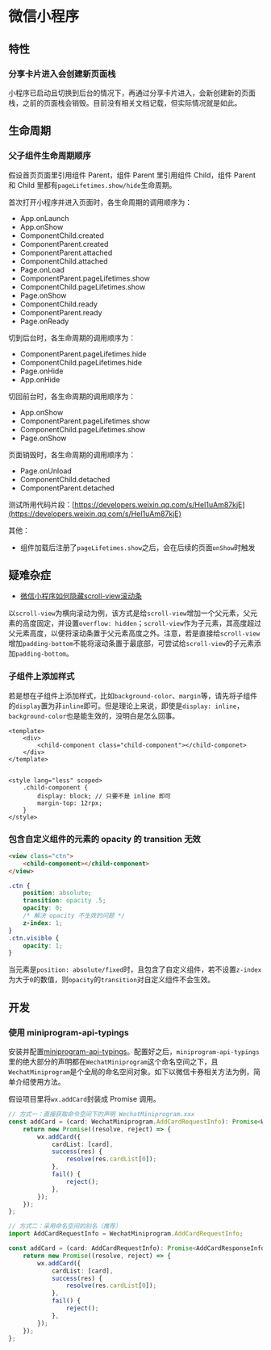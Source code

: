 # 微信小程序

## 特性

### 分享卡片进入会创建新页面栈

小程序已启动且切换到后台的情况下，再通过分享卡片进入，会新创建新的页面栈，之前的页面栈会销毁。目前没有相关文档记载，但实际情况就是如此。

## 生命周期

### 父子组件生命周期顺序

假设首页页面里引用组件 Parent，组件 Parent 里引用组件 Child，组件 Parent 和 Child 里都有`pageLifetimes.show/hide`生命周期。

首次打开小程序并进入页面时，各生命周期的调用顺序为：

- App.onLaunch
- App.onShow
- ComponentChild.created
- ComponentParent.created
- ComponentParent.attached
- ComponentChild.attached
- Page.onLoad
- ComponentParent.pageLifetimes.show
- ComponentChild.pageLifetimes.show
- Page.onShow
- ComponentChild.ready
- ComponentParent.ready
- Page.onReady

切到后台时，各生命周期的调用顺序为：

- ComponentParent.pageLifetimes.hide
- ComponentChild.pageLifetimes.hide
- Page.onHide
- App.onHide

切回前台时，各生命周期的调用顺序为：

- App.onShow
- ComponentParent.pageLifetimes.show
- ComponentChild.pageLifetimes.show
- Page.onShow

页面销毁时，各生命周期的调用顺序为：

- Page.onUnload
- ComponentChild.detached
- ComponentParent.detached

测试所用代码片段：[https://developers.weixin.qq.com/s/HeI1uAm87kjE](https://developers.weixin.qq.com/s/HeI1uAm87kjE)

其他：

- 组件加载后注册了`pageLifetimes.show`之后，会在后续的页面`onShow`时触发

## 疑难杂症

- [微信小程序如何隐藏scroll-view滚动条](https://developers.weixin.qq.com/community/develop/doc/00006473cf08f8c29da606b2d56c00)

以`scroll-view`为横向滚动为例，该方式是给`scroll-view`增加一个父元素，父元素的高度固定，并设置`overflow: hidden`；`scroll-view`作为子元素，其高度超过父元素高度，以便将滚动条置于父元素高度之外。注意，若是直接给`scroll-view`增加`padding-bottom`不能将滚动条置于最底部，可尝试给`scroll-view`的子元素添加`padding-bottom`。

### 子组件上添加样式

若是想在子组件上添加样式，比如`background-color`、`margin`等，请先将子组件的`display`置为非`inline`即可。但是理论上来说，即使是`display: inline`，`background-color`也是能生效的，没明白是怎么回事。

```vue
<template>
    <div>
        <child-component class="child-component"></child-componet>
    </div>
</template>


<style lang="less" scoped>
    .child-component {
        display: block; // 只要不是 inline 即可
        margin-top: 12rpx;
    }
</style>
```

### 包含自定义组件的元素的 opacity 的 transition 无效

```html
<view class="ctn">
    <child-component></child-component>
</view>
```

```css
.ctn {
    position: absolute;
    transition: opacity .5;
    opacity: 0;
    /* 解决 opacity 不生效的问题 */
    z-index: 1;
}
.ctn.visible {
    opacity: 1;
}
```

当元素是`position: absolute/fixed`时，且包含了自定义组件，若不设置`z-index`为大于`0`的数值，则`opacity`的`transition`对自定义组件不会生效。

## 开发

### 使用 miniprogram-api-typings

安装并配置[miniprogram-api-typings](https://github.com/wechat-miniprogram/api-typings)。配置好之后，`miniprogram-api-typings`里的绝大部分的声明都在`WechatMiniprogram`这个命名空间之下，且`WechatMiniprogram`是个全局的命名空间对象。如下以微信卡券相关方法为例，简单介绍使用方法。

假设项目里将`wx.addCard`封装成 Promise 调用。

```ts
// 方式一：直接获取命令空间下的声明 WechatMiniprogram.xxx
const addCard = (card: WechatMiniprogram.AddCardRequestInfo): Promise<WechatMiniprogram.AddCardResponseInfo> => {
    return new Promise((resolve, reject) => {
        wx.addCard({
            cardList: [card],
            success(res) {
                resolve(res.cardList[0]);
            },
            fail() {
                reject();
            },
        });
    });
};
```

```ts
// 方式二：采用命名空间的别名（推荐）
import AddCardRequestInfo = WechatMiniprogram.AddCardRequestInfo;

const addCard = (card: AddCardRequestInfo): Promise<AddCardResponseInfo> => {
    return new Promise((resolve, reject) => {
        wx.addCard({
            cardList: [card],
            success(res) {
                resolve(res.cardList[0]);
            },
            fail() {
                reject();
            },
        });
    });
};
```

